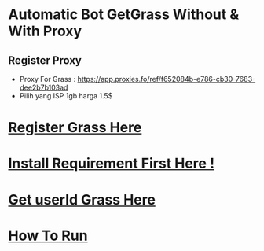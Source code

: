 # Automatic Bot GetGrass Without & With Proxy
## Register Proxy
- Proxy For Grass : https://app.proxies.fo/ref/f652084b-e786-cb30-7683-dee2b7b103ad
- Pilih yang ISP 1gb harga 1.5$
# [Register Grass Here](https://app.getgrass.io/register/?referralCode=WBmUHf2SDpFepzv)
# [Install Requirement First Here !](https://github.com/AirdropFamilyIDN-V2-0/grasslite/blob/main/Requirements.md)
# [Get userId Grass Here](https://github.com/AirdropFamilyIDN-V2-0/grasslite/blob/main/geruserid.md)
# [How To Run](https://github.com/AirdropFamilyIDN-V2-0/grasslite/blob/main/howrun.md)
